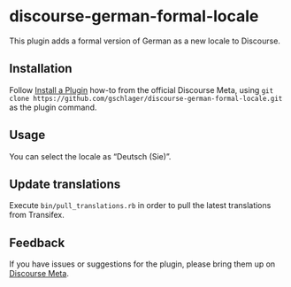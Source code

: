 # discourse-german-formal-locale

This plugin adds a formal version of German as a new locale to Discourse.

## Installation

Follow [Install a Plugin](https://meta.discourse.org/t/install-a-plugin/19157)
how-to from the official Discourse Meta, using `git clone https://github.com/gschlager/discourse-german-formal-locale.git`
as the plugin command.

## Usage

You can select the locale as “Deutsch (Sie)”.

## Update translations

Execute `bin/pull_translations.rb` in order to pull the latest translations from Transifex.

## Feedback

If you have issues or suggestions for the plugin, please bring them up on
[Discourse Meta](https://meta.discourse.org).
